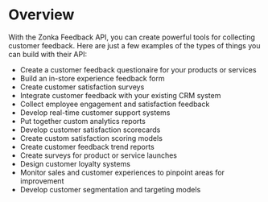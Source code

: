 # Overview

With the Zonka Feedback API, you can create powerful tools for collecting
customer feedback. Here are just a few examples of the types of things you can
build with their API:

- Create a customer feedback questionaire for your products or services
- Build an in-store experience feedback form
- Create customer satisfaction surveys
- Integrate customer feedback with your existing CRM system
- Collect employee engagement and satisfaction feedback
- Develop real-time customer support systems
- Put together custom analytics reports
- Develop customer satisfaction scorecards
- Create custom satisfaction scoring models
- Create customer feedback trend reports
- Create surveys for product or service launches
- Design customer loyalty systems
- Monitor sales and customer experiences to pinpoint areas for improvement
- Develop customer segmentation and targeting models
